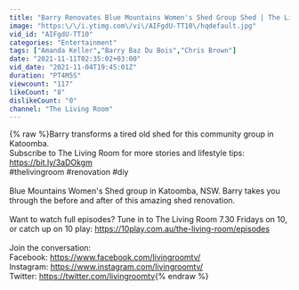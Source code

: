 ```yaml
---
title: "Barry Renovates Blue Mountains Women's Shed Group Shed | The Living Room | Channel 10"
image: "https:\/\/i.ytimg.com\/vi\/AIFgdU-TT10\/hqdefault.jpg"
vid_id: "AIFgdU-TT10"
categories: "Entertainment"
tags: ["Amanda Keller","Barry Baz Du Bois","Chris Brown"]
date: "2021-11-11T02:35:02+03:00"
vid_date: "2021-11-04T19:45:01Z"
duration: "PT4M5S"
viewcount: "117"
likeCount: "8"
dislikeCount: "0"
channel: "The Living Room"
---
```

{% raw %}Barry transforms a tired old shed for this community group in Katoomba.<br />Subscribe to The Living Room for more stories and lifestyle tips: <a rel="nofollow" target="blank" href="https://bit.ly/3aDOkgm">https://bit.ly/3aDOkgm</a> <br />#thelivingroom #renovation #diy<br /><br />Blue Mountains Women's Shed group in Katoomba, NSW. Barry takes you through the before and after of this amazing shed renovation.<br /><br />Want to watch full episodes? Tune in to The Living Room 7.30 Fridays on 10, or catch up on 10 play: <a rel="nofollow" target="blank" href="https://10play.com.au/the-living-room/episodes">https://10play.com.au/the-living-room/episodes</a> <br /><br />Join the conversation: <br />Facebook: <a rel="nofollow" target="blank" href="https://www.facebook.com/livingroomtv/">https://www.facebook.com/livingroomtv/</a> <br />Instagram: <a rel="nofollow" target="blank" href="https://www.instagram.com/livingroomtv/">https://www.instagram.com/livingroomtv/</a> <br />Twitter: <a rel="nofollow" target="blank" href="https://twitter.com/livingroomtv">https://twitter.com/livingroomtv</a>{% endraw %}
